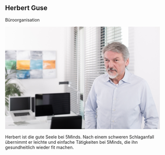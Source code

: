 ## Herbert Guse

Büroorganisation

![](/assets/images/about_us/full_image/herbert.guse.jpg)

Herbert ist die gute Seele bei 5Minds. Nach einem schweren Schlaganfall übernimmt er leichte und einfache Tätigkeiten bei 5Minds, die ihn gesundheitlich wieder fit machen.
